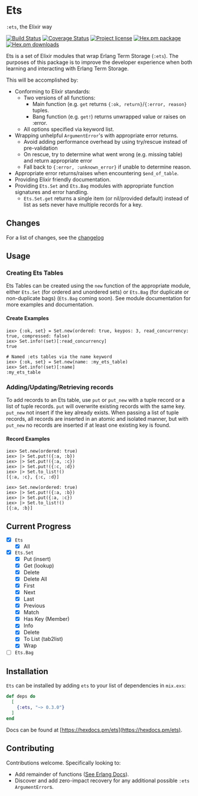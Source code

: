 # Ets

`:ets`, the Elixir way

[![Build Status](https://travis-ci.com/TheFirstAvenger/ets.svg?branch=master)](https://travis-ci.com/TheFirstAvenger/ets)
[![Coverage Status](https://coveralls.io/repos/github/TheFirstAvenger/ets/badge.svg?branch=master)](https://coveralls.io/github/TheFirstAvenger/ets?branch=master)
[![Project license](https://img.shields.io/hexpm/l/ets.svg)](https://unlicense.org/)
[![Hex.pm package](https://img.shields.io/hexpm/v/ets.svg)](https://hex.pm/packages/ets)
[![Hex.pm downloads](https://img.shields.io/hexpm/dt/ets.svg)](https://hex.pm/packages/ets)

Ets is a set of Elixir modules that wrap Erlang Term Storage (`:ets`). The purposes of this package is to improve the developer experience when both learning and interacting with Erlang Term Storage.

This will be accomplished by:

* Conforming to Elixir standards:
  * Two versions of all functions:
    * Main function (e.g. `get` returns `{:ok, return}`/`{:error, reason}` tuples.
    * Bang function (e.g. `get!`) returns unwrapped value or raises on :error.
  * All options specified via keyword list.
* Wrapping unhelpful `ArgumentError`'s with appropriate error returns.
  * Avoid adding performance overhead by using try/rescue instead of pre-validation
  * On rescue, try to determine what went wrong (e.g. missing table) and return appropriate error
  * Fall back to `{:error, :unknown_error}` if unable to determine reason.
* Appropriate error returns/raises when encountering `$end_of_table`.
* Providing Elixir friendly documentation.
* Providing `Ets.Set` and `Ets.Bag` modules with appropriate function signatures and error handling.
  * `Ets.Set.get` returns a single item (or nil/provided default) instead of list as sets never have multiple records for a key.

## Changes

For a list of changes, see the [changelog](CHANGELOG.md)

## Usage

### Creating Ets Tables

Ets Tables can be created using the `new` function of the appropriate module, either `Ets.Set` (for ordered and unordered sets) or `Ets.Bag` (for duplicate or non-duplicate bags) (`Ets.Bag` coming soon). See module documentation for more examples and documentation.

#### Create Examples

    iex> {:ok, set} = Set.new(ordered: true, keypos: 3, read_concurrency: true, compressed: false)
    iex> Set.info!(set)[:read_concurrency]
    true

    # Named :ets tables via the name keyword
    iex> {:ok, set} = Set.new(name: :my_ets_table)
    iex> Set.info!(set)[:name]
    :my_ets_table

### Adding/Updating/Retrieving records

To add records to an Ets table, use `put` or `put_new` with a tuple record or a list of tuple records.
`put` will overwrite existing records with the same key. `put_new` not insert if the key
already exists. When passing a list of tuple records, all records are inserted in an atomic and
isolated manner, but with `put_new` no records are inserted if at least one existing key is found.

#### Record Examples

    iex> Set.new(ordered: true)
    iex> |> Set.put!({:a, :b})
    iex> |> Set.put!({:a, :c})
    iex> |> Set.put!({:c, :d})
    iex> |> Set.to_list!()
    [{:a, :c}, {:c, :d}]

    iex> Set.new(ordered: true)
    iex> |> Set.put!({:a, :b})
    iex> |> Set.put({:a, :c})
    iex> |> Set.to_list!()
    [{:a, :b}]

## Current Progress

* [X] `Ets`
  * [X] All
* [X] `Ets.Set`
  * [x] Put (insert)
  * [x] Get (lookup)
  * [X] Delete
  * [X] Delete All
  * [X] First
  * [X] Next
  * [X] Last
  * [X] Previous
  * [X] Match
  * [X] Has Key (Member)
  * [X] Info
  * [X] Delete
  * [X] To List (tab2list)
  * [X] Wrap
* [ ] `Ets.Bag`

## Installation

`Ets` can be installed by adding `ets` to your list of dependencies in `mix.exs`:

```elixir
def deps do
  [
    {:ets, "~> 0.3.0"}
  ]
end
```

Docs can be found at [https://hexdocs.pm/ets](https://hexdocs.pm/ets).

## Contributing

Contributions welcome. Specifically looking to:

* Add remainder of functions ([See Erlang Docs](http://erlang.org/doc/man/ets.html])).
* Discover and add zero-impact recovery for any additional possible `:ets` `ArgumentError`s.
